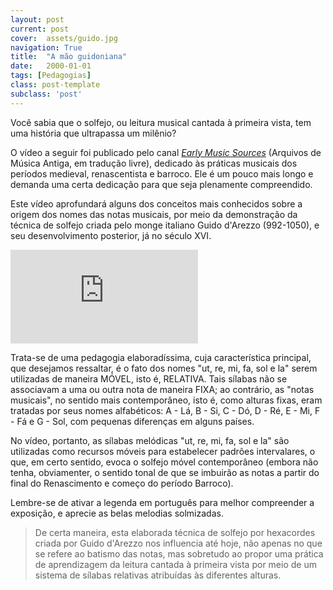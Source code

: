 ```yaml
---
layout: post
current: post
cover:  assets/guido.jpg
navigation: True
title:  "A mão guidoniana"
date:   2000-01-01
tags: [Pedagogias]
class: post-template
subclass: 'post'
---
```


Você sabia que o solfejo, ou leitura musical cantada à primeira vista, tem uma história que ultrapassa um milênio?

O vídeo a seguir foi publicado pelo canal [*Early Music Sources*](https://www.youtube.com/c/EarlyMusicSourcescom) (Arquivos de Música Antiga, em tradução livre), dedicado às práticas musicais dos períodos medieval, renascentista e barroco. Ele é um pouco mais longo e demanda uma certa dedicação para que seja plenamente compreendido.

Este vídeo aprofundará alguns dos conceitos mais conhecidos sobre a origem dos nomes das notas musicais, por meio da demonstração da técnica de solfejo criada pelo monge italiano Guido d'Arezzo (992-1050), e seu desenvolvimento posterior, já no século XVI.

<iframe src="https://www.youtube.com/embed/IRDDT1uSrd0" allow="autoplay; encrypted-media" frameborder="0" allowfullscreen="true"></iframe>

Trata-se de uma pedagogia elaboradíssima, cuja característica principal, que desejamos ressaltar, é o fato dos nomes "ut, re, mi, fa, sol e la" serem utilizadas de maneira MÓVEL, isto é, RELATIVA. Tais sílabas não se associavam a uma ou outra nota de maneira FIXA; ao contrário, as "notas musicais", no sentido mais contemporâneo, isto é, como alturas fixas, eram tratadas por seus nomes alfabéticos: A - Lá, B - Si, C - Dó, D - Ré, E - Mi, F - Fá e G - Sol, com pequenas diferenças em alguns países.

No vídeo, portanto, as sílabas melódicas "ut, re, mi, fa, sol e la" são utilizadas como recursos móveis para estabelecer padrões intervalares, o que, em certo sentido, evoca o solfejo móvel contemporâneo (embora não tenha, obviamenter, o sentido tonal de que se imbuirão as notas a partir do final do Renascimento e começo do período Barroco).

Lembre-se de ativar a legenda em português para melhor compreender a exposição, e aprecie as belas melodias solmizadas.

>De certa maneira, esta elaborada técnica de solfejo por hexacordes criada por Guido d'Arezzo nos influencia até hoje, não apenas no que se refere ao batismo das notas, mas sobretudo ao propor uma prática de aprendizagem da leitura cantada à primeira vista por meio de um sistema de sílabas relativas atribuídas às diferentes alturas.

